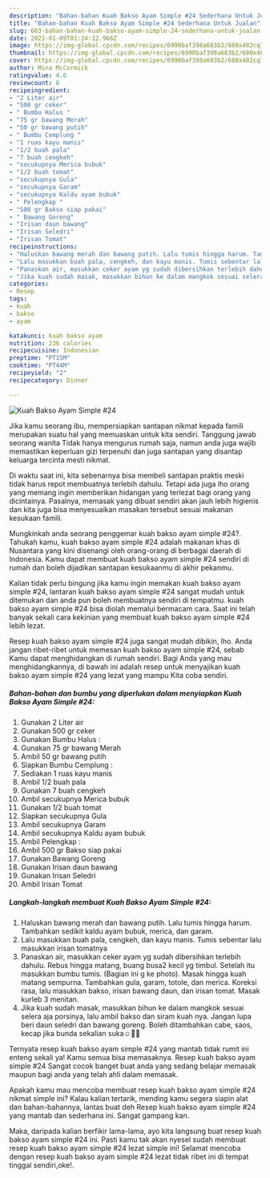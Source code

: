 ```yaml
---
description: "Bahan-bahan Kuah Bakso Ayam Simple #24 Sederhana Untuk Jualan"
title: "Bahan-bahan Kuah Bakso Ayam Simple #24 Sederhana Untuk Jualan"
slug: 663-bahan-bahan-kuah-bakso-ayam-simple-24-sederhana-untuk-jualan
date: 2021-01-09T01:24:12.966Z
image: https://img-global.cpcdn.com/recipes/6990baf398a603b2/680x482cq70/kuah-bakso-ayam-simple-24-foto-resep-utama.jpg
thumbnail: https://img-global.cpcdn.com/recipes/6990baf398a603b2/680x482cq70/kuah-bakso-ayam-simple-24-foto-resep-utama.jpg
cover: https://img-global.cpcdn.com/recipes/6990baf398a603b2/680x482cq70/kuah-bakso-ayam-simple-24-foto-resep-utama.jpg
author: Mina McCormick
ratingvalue: 4.6
reviewcount: 8
recipeingredient:
- "2 Liter air"
- "500 gr ceker"
- " Bumbu Halus "
- "75 gr bawang Merah"
- "50 gr bawang putih"
- " Bumbu Cemplung "
- "1 ruas kayu manis"
- "1/2 buah pala"
- "7 buah cengkeh"
- "secukupnya Merica bubuk"
- "1/2 buah tomat"
- "secukupnya Gula"
- "secukupnya Garam"
- "secukupnya Kaldu ayam bubuk"
- " Pelengkap "
- "500 gr Bakso siap pakai"
- " Bawang Goreng"
- "Irisan daun bawang"
- "Irisan Seledri"
- "Irisan Tomat"
recipeinstructions:
- "Haluskan bawang merah dan bawang putih. Lalu tumis hingga harum. Tambahkan sedikit kaldu ayam bubuk, merica, dan garam."
- "Lalu masukkan buah pala, cengkeh, dan kayu manis. Tumis sebentar lalu masukkan irisan tomatnya"
- "Panaskan air, masukkan ceker ayam yg sudah dibersihkan terlebih dahulu. Rebus hingga matang, buang busa2 kecil yg timbul. Setelah itu masukkan bumbu tumis. (Bagian ini g ke photo). Masak hingga kuah matang sempurna. Tambahkan gula, garam, totole, dan merica. Koreksi rasa, lalu masukkan bakso, irisan bawang daun, dan irisan tomat. Masak kurleb 3 menitan."
- "Jika kuah sudah masak, masukkan bihun ke dalam mangkok sesuai selera aja porsinya, lalu ambil bakso dan siram kuah nya. Jangan lupa beri daun seledri dan bawang goreng. Boleh ditambahkan cabe, saos, kecap jika bunda sekalian suka☺️🙏🏻"
categories:
- Resep
tags:
- kuah
- bakso
- ayam

katakunci: kuah bakso ayam 
nutrition: 236 calories
recipecuisine: Indonesian
preptime: "PT15M"
cooktime: "PT44M"
recipeyield: "2"
recipecategory: Dinner

---
```



![Kuah Bakso Ayam Simple #24](https://img-global.cpcdn.com/recipes/6990baf398a603b2/680x482cq70/kuah-bakso-ayam-simple-24-foto-resep-utama.jpg)

Jika kamu seorang ibu, mempersiapkan santapan nikmat kepada famili merupakan suatu hal yang memuaskan untuk kita sendiri. Tanggung jawab seorang  wanita Tidak hanya mengurus rumah saja, namun anda juga wajib memastikan keperluan gizi terpenuhi dan juga santapan yang disantap keluarga tercinta mesti nikmat.

Di waktu  saat ini, kita sebenarnya bisa membeli santapan praktis meski tidak harus repot membuatnya terlebih dahulu. Tetapi ada juga lho orang yang memang ingin memberikan hidangan yang terlezat bagi orang yang dicintainya. Pasalnya, memasak yang dibuat sendiri akan jauh lebih higienis dan kita juga bisa menyesuaikan masakan tersebut sesuai makanan kesukaan famili. 



Mungkinkah anda seorang penggemar kuah bakso ayam simple #24?. Tahukah kamu, kuah bakso ayam simple #24 adalah makanan khas di Nusantara yang kini disenangi oleh orang-orang di berbagai daerah di Indonesia. Kamu dapat membuat kuah bakso ayam simple #24 sendiri di rumah dan boleh dijadikan santapan kesukaanmu di akhir pekanmu.

Kalian tidak perlu bingung jika kamu ingin memakan kuah bakso ayam simple #24, lantaran kuah bakso ayam simple #24 sangat mudah untuk ditemukan dan anda pun boleh membuatnya sendiri di tempatmu. kuah bakso ayam simple #24 bisa diolah memalui bermacam cara. Saat ini telah banyak sekali cara kekinian yang membuat kuah bakso ayam simple #24 lebih lezat.

Resep kuah bakso ayam simple #24 juga sangat mudah dibikin, lho. Anda jangan ribet-ribet untuk memesan kuah bakso ayam simple #24, sebab Kamu dapat menghidangkan di rumah sendiri. Bagi Anda yang mau menghidangkannya, di bawah ini adalah resep untuk menyajikan kuah bakso ayam simple #24 yang lezat yang mampu Kita coba sendiri.

<!--inarticleads1-->

##### Bahan-bahan dan bumbu yang diperlukan dalam menyiapkan Kuah Bakso Ayam Simple #24:

1. Gunakan 2 Liter air
1. Gunakan 500 gr ceker
1. Gunakan  Bumbu Halus :
1. Gunakan 75 gr bawang Merah
1. Ambil 50 gr bawang putih
1. Siapkan  Bumbu Cemplung :
1. Sediakan 1 ruas kayu manis
1. Ambil 1/2 buah pala
1. Gunakan 7 buah cengkeh
1. Ambil secukupnya Merica bubuk
1. Gunakan 1/2 buah tomat
1. Siapkan secukupnya Gula
1. Ambil secukupnya Garam
1. Ambil secukupnya Kaldu ayam bubuk
1. Ambil  Pelengkap :
1. Ambil 500 gr Bakso siap pakai
1. Gunakan  Bawang Goreng
1. Gunakan Irisan daun bawang
1. Gunakan Irisan Seledri
1. Ambil Irisan Tomat




<!--inarticleads2-->

##### Langkah-langkah membuat Kuah Bakso Ayam Simple #24:

1. Haluskan bawang merah dan bawang putih. Lalu tumis hingga harum. Tambahkan sedikit kaldu ayam bubuk, merica, dan garam.
1. Lalu masukkan buah pala, cengkeh, dan kayu manis. Tumis sebentar lalu masukkan irisan tomatnya
1. Panaskan air, masukkan ceker ayam yg sudah dibersihkan terlebih dahulu. Rebus hingga matang, buang busa2 kecil yg timbul. Setelah itu masukkan bumbu tumis. (Bagian ini g ke photo). Masak hingga kuah matang sempurna. Tambahkan gula, garam, totole, dan merica. Koreksi rasa, lalu masukkan bakso, irisan bawang daun, dan irisan tomat. Masak kurleb 3 menitan.
1. Jika kuah sudah masak, masukkan bihun ke dalam mangkok sesuai selera aja porsinya, lalu ambil bakso dan siram kuah nya. Jangan lupa beri daun seledri dan bawang goreng. Boleh ditambahkan cabe, saos, kecap jika bunda sekalian suka☺️🙏🏻




Ternyata resep kuah bakso ayam simple #24 yang mantab tidak rumit ini enteng sekali ya! Kamu semua bisa memasaknya. Resep kuah bakso ayam simple #24 Sangat cocok banget buat anda yang sedang belajar memasak maupun bagi anda yang telah ahli dalam memasak.

Apakah kamu mau mencoba membuat resep kuah bakso ayam simple #24 nikmat simple ini? Kalau kalian tertarik, mending kamu segera siapin alat dan bahan-bahannya, lantas buat deh Resep kuah bakso ayam simple #24 yang mantab dan sederhana ini. Sangat gampang kan. 

Maka, daripada kalian berfikir lama-lama, ayo kita langsung buat resep kuah bakso ayam simple #24 ini. Pasti kamu tak akan nyesel sudah membuat resep kuah bakso ayam simple #24 lezat simple ini! Selamat mencoba dengan resep kuah bakso ayam simple #24 lezat tidak ribet ini di tempat tinggal sendiri,oke!.

